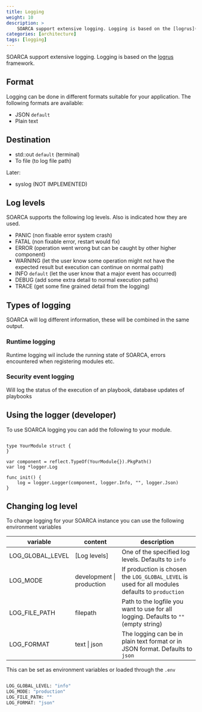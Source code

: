 ```yaml
---
title: Logging
weight: 10
description: >
    SOARCA support extensive logging. Logging is based on the [logrus](https://github.com/sirupsen/logrus) framework. 
categories: [architecture]
tags: [logging]
---
```


SOARCA support extensive logging. Logging is based on the [logrus](https://github.com/sirupsen/logrus) framework. 
## Format
Logging can be done in different formats suitable for your application. The following formats are available:

* JSON `default`
* Plain text


## Destination

* std::out `default` (terminal)
* To file (to log file path)

Later:

* syslog (NOT IMPLEMENTED)

## Log levels
SOARCA supports the following log levels. Also is indicated how they are used.

* PANIC (non fixable error system crash)
* FATAL (non fixable error, restart would fix)
* ERROR (operation went wrong but can be caught by other higher component)
* WARNING (let the user know some operation might not have the expected result but execution can continue on normal path)
* INFO `default` (let the user know that a major event has occurred)
* DEBUG (add some extra detail to normal execution paths)
* TRACE (get some fine grained detail from the logging)

## Types of logging
SOARCA will log different information, these will be combined in the same output. 

### Runtime logging
Runtime logging wil include the running state of SOARCA, errors encountered when registering modules etc.


### Security event logging
Will log the status of the execution of an playbook, database updates of playbooks

## Using the logger (developer)

To use SOARCA logging you can add the following to your module.

```golang

type YourModule struct {
}

var component = reflect.TypeOf(YourModule{}).PkgPath()
var log *logger.Log

func init() {
	log = logger.Logger(component, logger.Info, "", logger.Json)
}

```

## Changing log level

To change logging for your SOARCA instance you can use the following environment variables 


|variable |content |description
|---|---|---|
|LOG_GLOBAL_LEVEL |[Log levels]  |One of the specified log levels. Defaults to `info`
|LOG_MODE |development \| production  |If production is chosen the `LOG_GLOBAL_LEVEL` is used for all modules defaults to `production`
|LOG_FILE_PATH |filepath  |Path to the logfile you want to use for all logging. Defaults to `""` (empty string)
|LOG_FORMAT |text \| json  |The logging can be in plain text format or in JSON format. Defaults to `json`


This can be set as environment variables or loaded through the `.env`

```bash

LOG_GLOBAL_LEVEL: "info"
LOG_MODE: "production"
LOG_FILE_PATH: ""
LOG_FORMAT: "json"
```